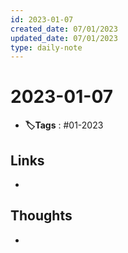 ```yaml
---
id: 2023-01-07
created_date: 07/01/2023
updated_date: 07/01/2023
type: daily-note
---
```


# 2023-01-07
- **🏷️Tags** : #01-2023  
## Links
- 
## Thoughts
- 